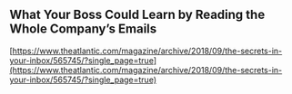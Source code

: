 ## What Your Boss Could Learn by Reading the Whole Company’s Emails
  
  [https://www.theatlantic.com/magazine/archive/2018/09/the-secrets-in-your-inbox/565745/?single_page=true](https://www.theatlantic.com/magazine/archive/2018/09/the-secrets-in-your-inbox/565745/?single_page=true)